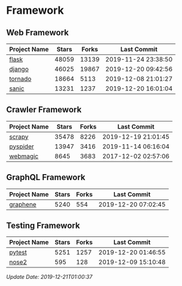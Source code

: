 # Framework

## Web Framework

| Project Name | Stars | Forks | Last Commit |
| ------------ | ----- | ----- | ----------- |
| [flask](https://github.com/pallets/flask) | 48059 | 13139 | 2019-11-24 23:38:50 |
| [django](https://github.com/django/django) | 46025 | 19867 | 2019-12-20 09:42:56 |
| [tornado](https://github.com/tornadoweb/tornado) | 18664 | 5113 | 2019-12-08 21:01:27 |
| [sanic](https://github.com/huge-success/sanic) | 13231 | 1237 | 2019-12-20 16:01:04 |

## Crawler Framework

| Project Name | Stars | Forks | Last Commit |
| ------------ | ----- | ----- | ----------- |
| [scrapy](https://github.com/scrapy/scrapy) | 35478 | 8226 | 2019-12-19 21:01:45 |
| [pyspider](https://github.com/binux/pyspider) | 13947 | 3416 | 2019-11-14 06:16:04 |
| [webmagic](https://github.com/code4craft/webmagic) | 8645 | 3683 | 2017-12-02 02:57:06 |

## GraphQL Framework

| Project Name | Stars | Forks | Last Commit |
| ------------ | ----- | ----- | ----------- |
| [graphene](https://github.com/graphql-python/graphene) | 5240 | 554 | 2019-12-20 07:02:45 |

## Testing Framework

| Project Name | Stars | Forks | Last Commit |
| ------------ | ----- | ----- | ----------- |
| [pytest](https://github.com/pytest-dev/pytest) | 5251 | 1257 | 2019-12-20 01:46:55 |
| [nose2](https://github.com/nose-devs/nose2) | 595 | 128 | 2019-12-09 15:10:48 |

*Update Date: 2019-12-21T01:00:37*